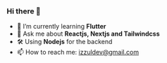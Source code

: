 ### Hi there 👋

- 🌱 I’m currently learning **Flutter**
- 💬 Ask me about **Reactjs, Nextjs and Tailwindcss**
- 🛠️ Using **Nodejs** for the backend
- 📫 How to reach me: izzuldev@gmail.com
